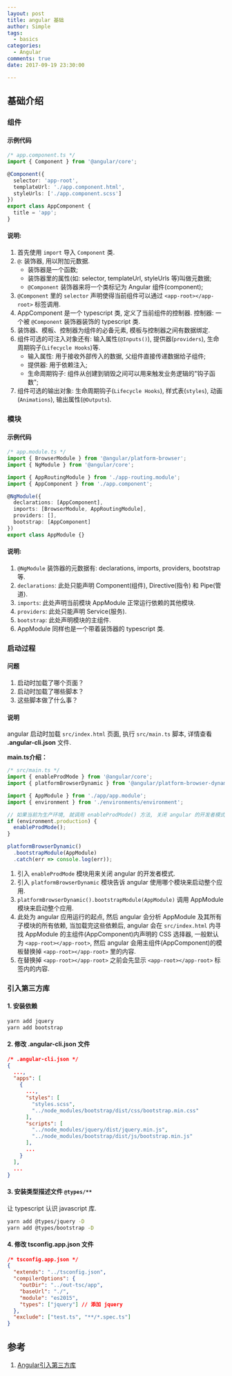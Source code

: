 ```yaml
---
layout: post
title: angular 基础
author: Simple
tags:
  - basics
categories:
  - Angular
comments: true
date: 2017-09-19 23:30:00

---
```


## 基础介绍

### 组件
#### 示例代码
``` typescript
/* app.component.ts */
import { Component } from '@angular/core';

@Component({
  selector: 'app-root',
  templateUrl: './app.component.html',
  styleUrls: ['./app.component.scss']
})
export class AppComponent {
  title = 'app';
}
```

#### 说明:
1. 首先使用 `import` 导入 `Component` 类.
2. `@`: 装饰器, 用以附加元数据.
   - 装饰器是一个函数;
   - 装饰器里的属性(如: selector, templateUrl, styleUrls 等)叫做元数据;
   - `@Component` 装饰器来将一个类标记为 Angular 组件(component);
3. `@Component` 里的 `selector` 声明使得当前组件可以通过 `<app-root></app-root>` 标签调用.
4. AppComponent 是一个 typescript 类, 定义了当前组件的控制器.
   控制器: 一个被 `@Component` 装饰器装饰的 typescript 类.
5. 装饰器、模板、控制器为组件的必备元素, 模板与控制器之间有数据绑定.
6. 组件可选的可注入对象还有: 输入属性(`@Inputs()`), 提供器(`providers`), 生命周期钩子(`Lifecycle Hooks`)等.
   - 输入属性: 用于接收外部传入的数据, 父组件直接传递数据给子组件;
   - 提供器: 用于依赖注入;
   - 生命周期钩子: 组件从创建到销毁之间可以用来触发业务逻辑的"钩子函数";
7. 组件可选的输出对象: 生命周期钩子(`Lifecycle Hooks`), 样式表(`styles`), 动画(`Animations`), 输出属性(`@Outputs`).


### 模块
#### 示例代码
``` typescript
/* app.module.ts */
import { BrowserModule } from '@angular/platform-browser';
import { NgModule } from '@angular/core';

import { AppRoutingModule } from './app-routing.module';
import { AppComponent } from './app.component';

@NgModule({
  declarations: [AppComponent],
  imports: [BrowserModule, AppRoutingModule],
  providers: [],
  bootstrap: [AppComponent]
})
export class AppModule {}
```

#### 说明:
1. `@NgModule` 装饰器的元数据有: declarations, imports, providers, bootstrap 等.
2. `declarations`: 此处只能声明 Component(组件), Directive(指令) 和 Pipe(管道).
3. `imports`: 此处声明当前模块 AppModule 正常运行依赖的其他模块.
4. `providers`: 此处只能声明 Service(服务).
5. `bootstrap`: 此处声明模块的主组件.
6. AppModule 同样也是一个带着装饰器的 typescript 类.


### 启动过程
#### 问题
1. 启动时加载了哪个页面？
2. 启动时加载了哪些脚本？
3. 这些脚本做了什么事？

#### 说明
angular 启动时加载 `src/index.html` 页面, 执行 `src/main.ts` 脚本, 详情查看 **.angular-cli.json** 文件.

**main.ts介绍：**

``` typescript
/* src/main.ts */
import { enableProdMode } from '@angular/core';
import { platformBrowserDynamic } from '@angular/platform-browser-dynamic';

import { AppModule } from './app/app.module';
import { environment } from './environments/environment';

// 如果当前为生产环境, 就调用 enableProdMode() 方法, 关闭 angular 的开发者模式
if (environment.production) {
  enableProdMode();
}

platformBrowserDynamic()
  .bootstrapModule(AppModule)
  .catch(err => console.log(err));
```

1. 引入 `enableProdMode` 模块用来关闭 angular 的开发者模式.
2. 引入 `platformBrowserDynamic` 模块告诉 angular 使用哪个模块来启动整个应用.
3. `platformBrowserDynamic().bootstrapModule(AppModule)` 调用 AppModule 模块来启动整个应用.
4. 此处为 angular 应用运行的起点, 然后 angular 会分析 AppModule 及其所有子模块的所有依赖, 当加载完这些依赖后, angular 会在 `src/index.html` 内寻找 AppModule 的主组件(AppComponent)内声明的 CSS 选择器, 一般默认为 `<app-root></app-root>`, 然后 angular 会用主组件(AppComponent)的模板替换掉 `<app-root></app-root>` 里的内容.
5. 在替换掉 `<app-root></app-root>` 之前会先显示 `<app-root></app-root>` 标签内的内容.


### 引入第三方库
#### 1. 安装依赖
``` bash
yarn add jquery
yarn add bootstrap
```

#### 2. 修改 .angular-cli.json 文件
``` json
/* .angular-cli.json */
{
  ...,
  "apps": [
    {
      ...,
      "styles": [
        "styles.scss",
        "../node_modules/bootstrap/dist/css/bootstrap.min.css"
      ],
      "scripts": [
        "../node_modules/jquery/dist/jquery.min.js",
        "../node_modules/bootstrap/dist/js/bootstrap.min.js"
      ],
      ...
    }
  ],
  ...
}
```

#### 3. 安装类型描述文件 `@types/**`
让 typescript 认识 javascript 库.

``` bash
yarn add @types/jquery -D
yarn add @types/bootstrap -D
```

#### 4. 修改 tsconfig.app.json 文件
``` json
/* tsconfig.app.json */
{
  "extends": "../tsconfig.json",
  "compilerOptions": {
    "outDir": "../out-tsc/app",
    "baseUrl": "./",
    "module": "es2015",
    "types": ["jquery"] // 添加 jquery
  },
  "exclude": ["test.ts", "**/*.spec.ts"]
}
```



## 参考

1. [Angular引入第三方库](http://blog.csdn.net/yuzhiqiang_1993/article/details/71215232)

